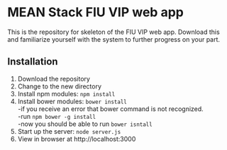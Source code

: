 # MEAN Stack FIU VIP web app

This is the repository for skeleton of the FIU VIP web app. Download this and familiarize yourself with the system to further progress on your part. 

## Installation
1. Download the repository
2. Change to the new directory
3. Install npm modules: `npm install`
5. Install bower modules: `bower install`  
	-if you receive an error that bower command is not recognized.  
	-run `npm bower -g install`  
	-now you should be able to run `bower isntall`  
6. Start up the server: `node server.js`
7. View in browser at http://localhost:3000
